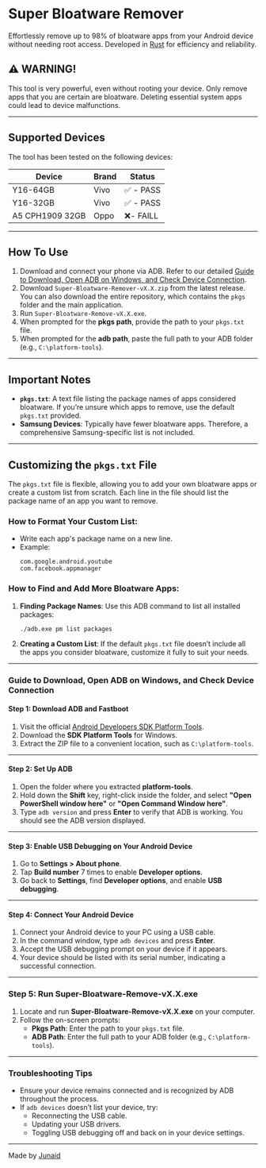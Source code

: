 # Super Bloatware Remover

Effortlessly remove up to 98% of bloatware apps from your Android device without needing root access. Developed in [Rust](https://rust-lang.org) for efficiency and reliability.

## ⚠️ WARNING!

This tool is very powerful, even without rooting your device. Only remove apps that you are certain are bloatware. Deleting essential system apps could lead to device malfunctions.

---

## Supported Devices

The tool has been tested on the following devices:

| Device          | Brand | Status    |
| --------------- | ----- | --------- |
| Y16-64GB        | Vivo  | ✅ - PASS |
| Y16-32GB        | Vivo  | ✅ - PASS |
| A5 CPH1909 32GB | Oppo  | ❌- FAILL |

---

## How To Use

1. Download and connect your phone via ADB. Refer to our detailed [Guide to Download, Open ADB on Windows, and Check Device Connection](#guide-to-download-open-adb-on-windows-and-check-device-connection).
2. Download `Super-Bloatware-Remover-vX.X.zip` from the latest release. You can also download the entire repository, which contains the `pkgs` folder and the main application.
3. Run `Super-Bloatware-Remove-vX.X.exe`.
4. When prompted for the **pkgs path**, provide the path to your `pkgs.txt` file.
5. When prompted for the **adb path**, paste the full path to your ADB folder (e.g., `C:\platform-tools`).

---

## Important Notes

- **`pkgs.txt`**: A text file listing the package names of apps considered bloatware. If you’re unsure which apps to remove, use the default `pkgs.txt` provided.
- **Samsung Devices**: Typically have fewer bloatware apps. Therefore, a comprehensive Samsung-specific list is not included.

---

## Customizing the `pkgs.txt` File

The `pkgs.txt` file is flexible, allowing you to add your own bloatware apps or create a custom list from scratch. Each line in the file should list the package name of an app you want to remove.

### How to Format Your Custom List:

- Write each app's package name on a new line.
- Example:
  ```
  com.google.android.youtube
  com.facebook.appmanager
  ```

### How to Find and Add More Bloatware Apps:

1. **Finding Package Names**: Use this ADB command to list all installed packages:
   ```
   ./adb.exe pm list packages
   ```
2. **Creating a Custom List**: If the default `pkgs.txt` file doesn’t include all the apps you consider bloatware, customize it fully to suit your needs.

---

### Guide to Download, Open ADB on Windows, and Check Device Connection

#### Step 1: Download ADB and Fastboot

1. Visit the official [Android Developers SDK Platform Tools](https://developer.android.com/studio/releases/platform-tools).
2. Download the **SDK Platform Tools** for Windows.
3. Extract the ZIP file to a convenient location, such as `C:\platform-tools`.

---

#### Step 2: Set Up ADB

1. Open the folder where you extracted **platform-tools**.
2. Hold down the **Shift** key, right-click inside the folder, and select **"Open PowerShell window here"** or **"Open Command Window here"**.
3. Type `adb version` and press **Enter** to verify that ADB is working. You should see the ADB version displayed.

---

#### Step 3: Enable USB Debugging on Your Android Device

1. Go to **Settings > About phone**.
2. Tap **Build number** 7 times to enable **Developer options**.
3. Go back to **Settings**, find **Developer options**, and enable **USB debugging**.

---

#### Step 4: Connect Your Android Device

1. Connect your Android device to your PC using a USB cable.
2. In the command window, type `adb devices` and press **Enter**.
3. Accept the USB debugging prompt on your device if it appears.
4. Your device should be listed with its serial number, indicating a successful connection.

---

### Step 5: Run Super-Bloatware-Remove-vX.X.exe

1. Locate and run **Super-Bloatware-Remove-vX.X.exe** on your computer.
2. Follow the on-screen prompts:
   - **Pkgs Path**: Enter the path to your `pkgs.txt` file.
   - **ADB Path**: Enter the full path to your ADB folder (e.g., `C:\platform-tools`).

---

### Troubleshooting Tips

- Ensure your device remains connected and is recognized by ADB throughout the process.
- If `adb devices` doesn’t list your device, try:
  - Reconnecting the USB cable.
  - Updating your USB drivers.
  - Toggling USB debugging off and back on in your device settings.

---

Made by [Junaid](https://abujuni.dev)
